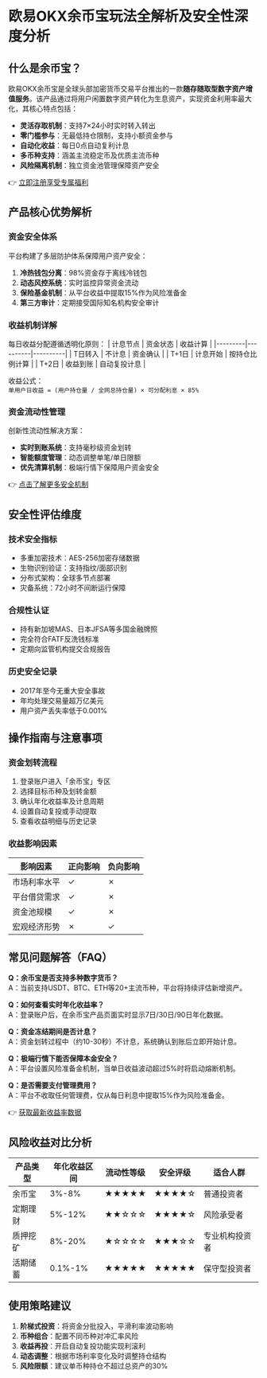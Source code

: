 # 欧易OKX余币宝玩法全解析及安全性深度分析

## 什么是余币宝？

欧易OKX余币宝是全球头部加密货币交易平台推出的一款**随存随取型数字资产增值服务**。该产品通过将用户闲置数字资产转化为生息资产，实现资金利用率最大化，其核心特点包括：

- **灵活存取机制**：支持7×24小时实时转入转出
- **零门槛参与**：无最低持仓限制，支持小额资金参与
- **自动化收益**：每日0点自动复利计息
- **多币种支持**：涵盖主流稳定币及优质主流币种
- **风险隔离机制**：独立资金池管理保障资产安全

👉 [立即注册享受专属福利](https://bit.ly/okx_welcome)

## 产品核心优势解析

### 资金安全体系
平台构建了多层防护体系保障用户资产安全：
1. **冷热钱包分离**：98%资金存于离线冷钱包
2. **动态风控系统**：实时监控异常资金流动
3. **保险基金机制**：从平台收益中提取15%作为风险准备金
4. **第三方审计**：定期接受国际知名机构安全审计

### 收益机制详解
每日收益分配遵循透明化原则：
| 计息节点 | 资金状态 | 收益计算 |
|---------|----------|----------|
| T日转入 | 不计息   | 资金确认 |
| T+1日   | 计息开始 | 按持仓比例计算 |
| T+2日   | 收益到账 | 自动复投计息 |

收益公式：  
`单用户日收益 = (用户持仓量 / 全网总持仓量) × 可分配利息 × 85%`

### 资金流动性管理
创新性流动性解决方案：
- **实时到账系统**：支持毫秒级资金划转
- **智能额度管理**：动态调整单笔/单日限额
- **优先清算机制**：极端行情下保障用户资金安全

👉 [点击了解更多安全机制](https://bit.ly/okx_welcome)

## 安全性评估维度

### 技术安全指标
- 多重加密技术：AES-256加密存储数据
- 生物识别验证：支持指纹/面部识别
- 分布式架构：全球多节点部署
- 灾备系统：72小时不间断运行保障

### 合规性认证
- 持有新加坡MAS、日本JFSA等多国金融牌照
- 完全符合FATF反洗钱标准
- 定期向监管机构提交合规报告

### 历史安全记录
- 2017年至今无重大安全事故
- 年均处理交易量超万亿美元
- 用户资产丢失率低于0.001%

## 操作指南与注意事项

### 资金划转流程
1. 登录账户进入「余币宝」专区
2. 选择目标币种及划转金额
3. 确认年化收益率及计息周期
4. 设置自动复投或手动提取
5. 查看收益明细与历史记录

### 收益影响因素
| 影响因素        | 正向影响 | 负向影响 |
|----------------|----------|----------|
| 市场利率水平   | ✓        | ✗        |
| 平台借贷需求   | ✓        | ✗        |
| 资金池规模     | ✓        | ✗        |
| 宏观经济形势   | ✗        | ✓        |

## 常见问题解答（FAQ）

**Q：余币宝是否支持多种数字货币？**  
A：当前支持USDT、BTC、ETH等20+主流币种，平台将持续评估新增资产。

**Q：如何查看实时年化收益率？**  
A：登录账户后，在余币宝产品页面实时显示7日/30日/90日年化数据。

**Q：资金冻结期间是否计息？**  
A：资金划转过程中（约10-30秒）不计息，系统确认到账后立即开始计息。

**Q：极端行情下能否保障本金安全？**  
A：平台设置风险准备金机制，当单日收益波动超过5%时将启动熔断机制。

**Q：是否需要支付管理费用？**  
A：平台不收取任何管理费，仅从每日利息中提取15%作为风险准备金。

👉 [获取最新收益率数据](https://bit.ly/okx_welcome)

## 风险收益对比分析

| 产品类型   | 年化收益区间 | 流动性等级 | 安全评级 | 适合人群         |
|------------|--------------|------------|----------|------------------|
| 余币宝     | 3%-8%        | ★★★★★      | ★★★★☆    | 普通投资者       |
| 定期理财   | 5%-12%       | ★★☆☆☆      | ★★★★☆    | 风险承受者       |
| 质押挖矿   | 8%-20%       | ★☆☆☆☆      | ★★★☆☆    | 专业机构投资者   |
| 活期储蓄   | 0.1%-1%      | ★★★★★      | ★★★★★    | 保守型投资者     |

## 使用策略建议

1. **阶梯式投资**：将资金分批投入，平滑利率波动影响
2. **币种组合**：配置不同币种对冲汇率风险
3. **收益再投**：开启自动复投功能实现利滚利
4. **动态调整**：根据市场利率变化及时调整持仓结构
5. **风险限额**：建议单币种持仓不超过总资产的30%
